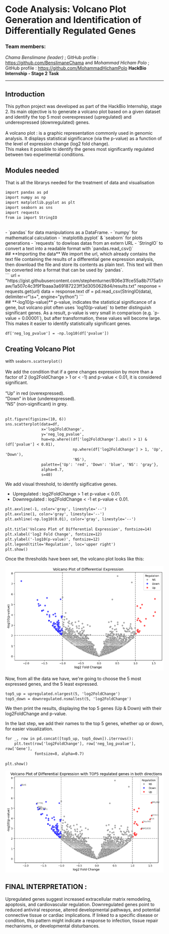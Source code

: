 # **Code Analysis: Volcano Plot Generation and Identification of Differentially Regulated Genes**

### Team members:
*Chama Benslimane (leader)* ; GitHub profile : https://github.com/BenslimaneChama
and
*Mohammad Hicham Polo* ; GitHub profile : https://github.com/MohammadHichamPolo
**HackBio Internship - Stage 2 Task**

---
## **Introduction**
This python project was developed as part of the HackBio Internship, stage 2. Its main objective is to generate a volcano plot based on a given dataset and identify the top 5 most overexpressed (upregulated) and underexpressed (downregulated) genes.<br/>
<br/>
A volcano plot : is a graphic representation commonly used in genomic analysis. It displays statistical significance (via the p-value) as a function of the level of expression change (log2 fold change).<br/>
This makes it possible to identify the genes most significantly regulated between two experimental conditions.
<br/>
## **Modules needed**
That is all the librarys needed for the treatment of data and visualisation 
```
import pandas as pd
import numpy as np
import matplotlib.pyplot as plt
import seaborn as sns
import requests
from io import StringIO
```
<br/>
- `pandas` for data manipulations as a DataFrame.
- `numpy` for mathematical calculation
- `matplotlib.pyplot` & `seaborn`  for plots generations
- `requests` to dowloas datas from an extern URL
- `StringIO` to convert a text into a readable format with `pandas.read_csv()`
<br/>
## **Importing the data**
We import the url, which already contains the text file containing the results of a differential gene expression analysis, then download the file and store its contents as plain text. This text will then be converted into a format that can be used by `pandas`.
<br/>
```
url = "https://gist.githubusercontent.com/stephenturner/806e31fce55a8b7175af/raw/1a507c4c3f9f1baaa3a69187223ff3d3050628d4/results.txt"
response = requests.get(url)
data = response.text
df = pd.read_csv(StringIO(data), delimiter=r"\s+", engine="python")
```

<br/>
## **-log10(p-value)**
p-value, indicates the statistical significance of a gene, but volcano plot often uses `log10(p-value)` to better distinguish significant genes. As a result, p-value is very small in comparison (e.g. `p-value = 0.00001`), but after transformation, these values will become large. This makes it easier to identify statistically significant genes.

```
df['neg_log_pvalue'] = -np.log10(df['pvalue'])
```

## Creating Volcano Plot
with `seaborn.scatterplot()` <br/>
<br/>
We add the condition that if a gene changes expression by more than a factor of 2 (log2FoldChange > 1 or < -1) and p-value < 0.01, it is considered significant.<br/>
<br/>
“Up” in red (overexpressed).<br/>
“Down” in blue (underexpressed).<br/>
“NS” (non-significant) in grey.<br/>
<br/>
```
plt.figure(figsize=(10, 6))
sns.scatterplot(data=df, 
                x='log2FoldChange', 
                y='neg_log_pvalue',
                hue=np.where((df['log2FoldChange'].abs() > 1) & (df['pvalue'] < 0.01), 
                              np.where(df['log2FoldChange'] > 1, 'Up', 'Down'), 
                              'NS'),
                palette={'Up': 'red', 'Down': 'blue', 'NS': 'gray'},
                alpha=0.7,
                s=40)
```

We add visual threshold, to identify sigificative genes.
- Upregulated : log2FoldChange > 1 et p-value < 0.01.
- Downregulated : log2FoldChange < -1 et p-value < 0.01.
```
plt.axvline(-1, color='gray', linestyle='--')
plt.axvline(1, color='gray', linestyle='--')
plt.axhline(-np.log10(0.01), color='gray', linestyle='--')

plt.title('Volcano Plot of Differential Expression', fontsize=14)
plt.xlabel('log2 Fold Change', fontsize=12)
plt.ylabel('-log10(p-value)', fontsize=12)
plt.legend(title='Regulation', loc='upper right')
plt.show()
```
Once the thresholds have been set, the volcano plot looks like this: 

![Volcano Plot of Differential Expression](figures/simple_volcano_plot.png)

Now, from all the data we have, we're going to choose the 5 most expressed genes, and the 5 least expressed.

```
top5_up = upregulated.nlargest(5, 'log2FoldChange')
top5_down = downregulated.nsmallest(5, 'log2FoldChange')
```

We then print the results, displaying the top 5 genes (Up & Down) with their log2FoldChange and p-value.
 
In the last step, we add their names to the top 5 genes, whether up or down, for easier visualization. 
```
for _, row in pd.concat([top5_up, top5_down]).iterrows():
    plt.text(row['log2FoldChange'], row['neg_log_pvalue'], row['Gene'], 
             fontsize=8, alpha=0.7)

plt.show()
```

![Volcano Plot of Differential Expression](figures/volcano_plot_with_top5.png)


## **FINAL INTERPRETATION :**
Upregulated genes suggest increased extracellular matrix remodeling, apoptosis, and cardiovascular regulation.
Downregulated genes point to reduced antiviral response, altered developmental pathways, and potential connective tissue or cardiac implications.
If linked to a specific disease or condition, this pattern might indicate a response to infection, tissue repair mechanisms, or developmental disturbances.
